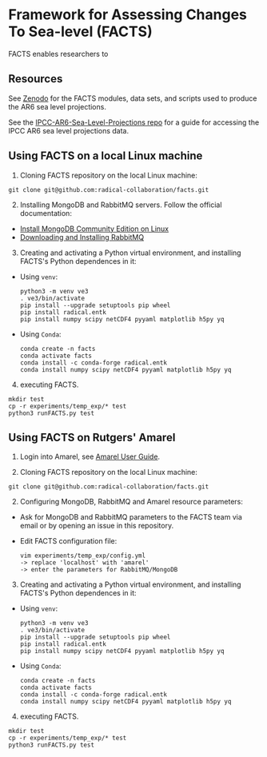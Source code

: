 # Framework for Assessing Changes To Sea-level (FACTS)

FACTS enables researchers to

<!-- We are still catching up on things since our work with the Intergovernmental Panel on Climate Change's Sixth Assessment Report (IPCC AR6). This involves cleaning up lots of framework and module code. Your patience during this process is greatly appreciated! -->

## Resources

See [Zenodo](https://doi.org/10.5281/zenodo.6419954) for the FACTS modules, data sets, and scripts used to produce the AR6 sea level projections.

See the [IPCC-AR6-Sea-Level-Projections repo](https://github.com/rutgers-ESSP/IPCC-AR6-Sea-Level-Projections) for a guide for accessing the IPCC AR6 sea level projections data.

## Using FACTS on a local Linux machine

1. Cloning FACTS repository on the local Linux machine:

  ```
  git clone git@github.com:radical-collaboration/facts.git
  ```

2. Installing MongoDB and RabbitMQ servers. Follow the official documentation:

  - [Install MongoDB Community Edition on Linux](https://www.mongodb.com/docs/manual/administration/install-on-linux/)
  - [Downloading and Installing RabbitMQ](https://www.rabbitmq.com/download.html)

3. Creating and activating a Python virtual environment, and installing FACTS's Python dependences in it:

  - Using `venv`:

    ```
    python3 -m venv ve3
    . ve3/bin/activate
    pip install --upgrade setuptools pip wheel
    pip install radical.entk
    pip install numpy scipy netCDF4 pyyaml matplotlib h5py yq
    ```

  - Using `Conda`:

    ```
    conda create -n facts
    conda activate facts
    conda install -c conda-forge radical.entk
    conda install numpy scipy netCDF4 pyyaml matplotlib h5py yq
    ```

4. executing FACTS.

  ```
  mkdir test
  cp -r experiments/temp_exp/* test
  python3 runFACTS.py test
  ```

## Using FACTS on Rutgers' Amarel

1. Login into Amarel, see [Amarel User Guide](https://oarc.rutgers.edu/resources/amarel/).

2. Cloning FACTS repository on the local Linux machine:

  ```
  git clone git@github.com:radical-collaboration/facts.git
  ```

2. Configuring MongoDB, RabbitMQ and Amarel resource parameters:

  - Ask for MongoDB and RabbitMQ parameters to the FACTS team via email or by opening an issue in this repository.
  - Edit FACTS configuration file:

    ```
    vim experiments/temp_exp/config.yml
    -> replace 'localhost' with 'amarel'
    -> enter the parameters for RabbitMQ/MongoDB
    ```

3. Creating and activating a Python virtual environment, and installing FACTS's Python dependences in it:

  - Using `venv`:

    ```
    python3 -m venv ve3
    . ve3/bin/activate
    pip install --upgrade setuptools pip wheel
    pip install radical.entk
    pip install numpy scipy netCDF4 pyyaml matplotlib h5py yq
    ```

  - Using `Conda`:

    ```
    conda create -n facts
    conda activate facts
    conda install -c conda-forge radical.entk
    conda install numpy scipy netCDF4 pyyaml matplotlib h5py yq
    ```

4. executing FACTS.

  ```
  mkdir test
  cp -r experiments/temp_exp/* test
  python3 runFACTS.py test
  ```


<!-- ### Module Tests

Almost all modules have test scripts that allow them to be run outside the FACTS/EnTK framework. These should be invoked via the test/run_moduletest.sh script. The configuration of the module test scripts are specified in a moduletest.config file. See, for example, [modules/ar5/icesheets/test/moduletest.config](modules/ar5/icesheets/test/moduletest.config). There may also be global settings (e.g., the scratch directory you want used) that need to be set in [scripts/moduletest/moduletest.config.global](scripts/moduletest/moduletest.config.global).

Since, in running modules outside the FACTS/EnTK framework, you will not have the benefits of EnTK's environment management, you will need to make sure all the packages needed to support the modules are installed in their environment. This will differ between packages (e.g., [emulandice](modules/emulandice) is a FACTS wrapper around independently developed R code, and running it requires all the R packages required by that code), but a good working environment for most purposes can be set up with conda as follows:

```
conda create -n facts python=3.7 -c conda-forge -y
conda activate facts
conda install radical.entk -c conda-forge
conda install numpy scipy netCDF4 pyyaml matplotlib h5py yq
```

In addition, you will need to have all the associated module data tgz files in your [modules-data](modules-data) directory. Note that some of these files are quite large (the total exceeds 50 GB), so if you have multiple users on a system employing FACTS, best practice would be to have a shared directory in which all these large files live and then use sym-links to link them to each user's modules-data directory, e.g.:

```
cd ~/facts/modules-data
ln -s /projects/shared/facts/modules-data/*.tgz .
``` -->
